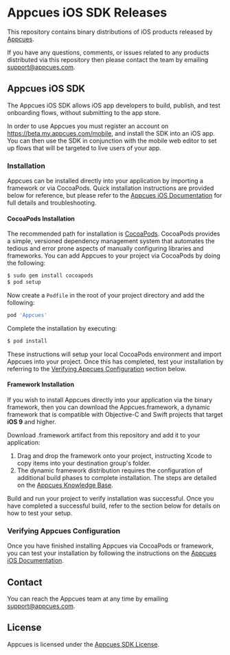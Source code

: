 # Appcues iOS SDK Releases

This repository contains binary distributions of iOS products released by [Appcues](https://www.appcues.com/mobile/ios).

If you have any questions, comments, or issues related to any products distributed via this repository then please contact the team by emailing [support@appcues.com](mailto:support@appcues.com).

## Appcues iOS SDK

The Appcues iOS SDK allows iOS app developers to build, publish, and test onboarding flows, without submitting to the app store.

In order to use Appcues you must register an account on https://beta.my.appcues.com/mobile, and install the SDK into an iOS app. You can then use the SDK in conjunction with the mobile web editor to set up flows that will be targeted to live users of your app.

### Installation

Appcues can be installed directly into your application by importing a framework or via CocoaPods. Quick installation instructions are provided below for reference, but please refer to the [Appcues iOS Documentation](https://docs.appcues.com/collection/390-mobile-appl) for full details and troubleshooting.

#### CocoaPods Installation

The recommended path for installation is [CocoaPods](http://cocoapods.org/). CocoaPods provides a simple, versioned dependency management system that automates the tedious and error prone aspects of manually configuring libraries and frameworks. You can add Appcues to your project via CocoaPods by doing the following:

```sh
$ sudo gem install cocoapods
$ pod setup
```

Now create a `Podfile` in the root of your project directory and add the following:

```ruby
pod 'Appcues'
```

Complete the installation by executing:

```sh
$ pod install
```

These instructions will setup your local CocoaPods environment and import Appcues into your project. Once this has completed, test your installation by referring to the [Verifying Appcues Configuration](#verifying-appcues-configuration) section below.

#### Framework Installation

If you wish to install Appcues directly into your application via the binary framework, then you can download the Appcues.framework, a dynamic framework that is compatible with Objective-C and Swift projects that target **iOS 9** and higher.

Download .framework artifact from this repository and add it to your application:

1. Drag and drop the framework onto your project, instructing Xcode to copy items into your destination group's folder.
2. The dynamic framework distribution requires the configuration of additional build phases to complete installation. The steps are detailed on the [Appcues Knowledge Base](https://docs.appcues.com/article/424-mobile-installation-manually).

Build and run your project to verify installation was successful. Once you have completed a successful build, refer to the section below for details on how to test your setup.

### Verifying Appcues Configuration

Once you have finished installing Appcues via CocoaPods or framework, you can test your installation by following the instructions on the [Appcues iOS Documentation](https://docs.appcues.com/article/398-mobile-initialization).

## Contact

You can reach the Appcues team at any time by emailing [support@appcues.com](mailto:support@appcues.com).

## License

Appcues is licensed under the [Appcues SDK License](https://github.com/appcues/ios-sdk-releases/LICENSE.md).